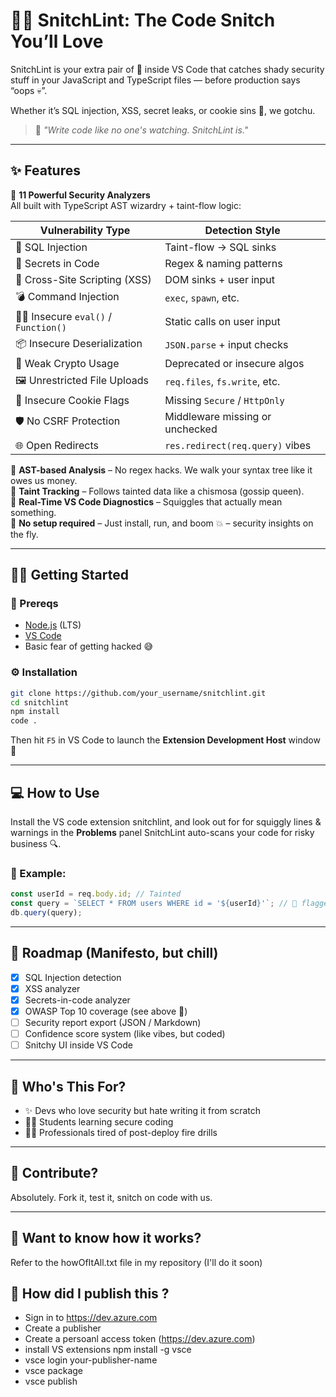 # 🕵️‍♀️ SnitchLint: The Code Snitch You’ll Love

SnitchLint is your extra pair of 👀 inside VS Code that catches shady security stuff in your JavaScript and TypeScript files — before production says “oops 💀”.

Whether it’s SQL injection, XSS, secret leaks, or cookie sins 🍪, we gotchu.  

> 💬 *"Write code like no one's watching. SnitchLint is."*

---

## ✨ Features

🚨 **11 Powerful Security Analyzers**  
All built with TypeScript AST wizardry + taint-flow logic:

| Vulnerability Type           | Detection Style |
|-----------------------------|-----------------|
| 💉 SQL Injection             | Taint-flow → SQL sinks |
| 🔐 Secrets in Code           | Regex & naming patterns |
| 🦠 Cross-Site Scripting (XSS) | DOM sinks + user input |
| 💣 Command Injection         | `exec`, `spawn`, etc. |
| 🧙‍♂️ Insecure `eval()` / `Function()` | Static calls on user input |
| 📦 Insecure Deserialization | `JSON.parse` + input checks |
| 🧊 Weak Crypto Usage         | Deprecated or insecure algos |
| 🖼️ Unrestricted File Uploads | `req.files`, `fs.write`, etc. |
| 🍪 Insecure Cookie Flags     | Missing `Secure` / `HttpOnly` |
| 🛡️ No CSRF Protection        | Middleware missing or unchecked |
| 🌐 Open Redirects            | `res.redirect(req.query)` vibes |

🧠 **AST-based Analysis** – No regex hacks. We walk your syntax tree like it owes us money.  
🧬 **Taint Tracking** – Follows tainted data like a chismosa (gossip queen).  
🧪 **Real-Time VS Code Diagnostics** – Squiggles that actually mean something.  
📎 **No setup required** – Just install, run, and boom 💥 – security insights on the fly.

---

## 🧑‍💻 Getting Started

### 🔧 Prereqs

- [Node.js](https://nodejs.org/) (LTS)
- [VS Code](https://code.visualstudio.com/)
- Basic fear of getting hacked 😅

### ⚙️ Installation

```bash
git clone https://github.com/your_username/snitchlint.git
cd snitchlint
npm install
code .
```

Then hit `F5` in VS Code to launch the **Extension Development Host** window 🚀

---

## 💻 How to Use

 Install the VS code extension snitchlint, and look out for for squiggly lines & warnings in the **Problems** panel
 SnitchLint auto-scans your code for risky business 🔍.

### 🧪 Example:

```ts
const userId = req.body.id; // Tainted
const query = `SELECT * FROM users WHERE id = '${userId}'`; // 💉 flagged!
db.query(query);
```

---

## 📜 Roadmap (Manifesto, but chill)

- [x] SQL Injection detection
- [x] XSS analyzer
- [x] Secrets-in-code analyzer
- [x] OWASP Top 10 coverage (see above 🔼)
- [ ] Security report export (JSON / Markdown)
- [ ] Confidence score system (like vibes, but coded)
- [ ] Snitchy UI inside VS Code

---

## 🧠 Who's This For?

- ✨ Devs who love security but hate writing it from scratch
- 🧑‍🎓 Students learning secure coding
- 🧑‍💼 Professionals tired of post-deploy fire drills

---

## 🤝 Contribute?

Absolutely. Fork it, test it, snitch on code with us.

---

## 🐍 Want to know how it works?

Refer to the howOfItAll.txt file in my repository (I'll do it soon)

## 🐞 How did I publish this ? 

- Sign in to https://dev.azure.com
- Create a publisher
- Create a persoanl access token (https://dev.azure.com)
- install VS extensions npm install -g vsce
- vsce login your-publisher-name
- vsce package
- vsce publish